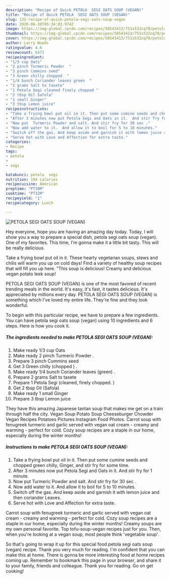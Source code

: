 ```yaml
---
description: "Recipe of Quick PETOLA  SEGI OATS SOUP (VEGAN)"
title: "Recipe of Quick PETOLA  SEGI OATS SOUP (VEGAN)"
slug: 132-recipe-of-quick-petola-segi-oats-soup-vegan
date: 2020-06-30T05:34:03.974Z
image: https://img-global.cpcdn.com/recipes/58543413/751x532cq70/petola-segi-oats-soup-vegan-recipe-main-photo.jpg
thumbnail: https://img-global.cpcdn.com/recipes/58543413/751x532cq70/petola-segi-oats-soup-vegan-recipe-main-photo.jpg
cover: https://img-global.cpcdn.com/recipes/58543413/751x532cq70/petola-segi-oats-soup-vegan-recipe-main-photo.jpg
author: Larry Woods
ratingvalue: 4.6
reviewcount: 6471
recipeingredient:
- "1/3 cup Oats"
- "2 pinch Turmeric Powder  "
- "3 pinch Cummins seed"
- "3 Green chilly chopped  "
- "1/4 bunch Coriander leaves green  "
- "2 grams Salt to tasete"
- "1 Petola Segi cleaned finely chopped "
- "2 tbsp Oil Safola"
- "1 small Ginger"
- "3 tbsp Lemon juice"
recipeinstructions:
- "Take a frying bowl put oil in it. Then put some cumine seeds and chopped green chilly, Ginger, and stir fry for some time."
- "After 3 minutes now put Petola Segi and Oats in it.  And stir fry for 1 minute."
- "Now put  Turmeric Powder and salt. And stir fry for 30 sec ."
- "Now add water to it.  And allow it to boil for 5 to 10 minutes."
- "Switch off the gas. And keep aside and garnish it with lemon juice and then coriander Leaves."
- "Serve hot with Love and Affection for extra taste."
categories:
- Recipe
tags:
- petola
- 
- segi

katakunci: petola  segi 
nutrition: 194 calories
recipecuisine: American
preptime: "PT30M"
cooktime: "PT32M"
recipeyield: "1"
recipecategory: Lunch

---
```



![PETOLA  SEGI OATS SOUP (VEGAN)](https://img-global.cpcdn.com/recipes/58543413/751x532cq70/petola-segi-oats-soup-vegan-recipe-main-photo.jpg)

Hey everyone, hope you are having an amazing day today. Today, I will show you a way to prepare a special dish, petola  segi oats soup (vegan). One of my favorites. This time, I'm gonna make it a little bit tasty. This will be really delicious.

Take a frying bowl put oil in it. These hearty vegetarian soups, stews and chilis will warm you up on cold days! Find a variety of healthy soup recipes that will fill you up here. &#34;This soup is delicious! Creamy and delicious vegan potato leek soup!

PETOLA  SEGI OATS SOUP (VEGAN) is one of the most favored of recent trending meals in the world. It's easy, it's fast, it tastes delicious. It's appreciated by millions every day. PETOLA  SEGI OATS SOUP (VEGAN) is something which I've loved my entire life. They're fine and they look wonderful.


To begin with this particular recipe, we have to prepare a few ingredients. You can have petola  segi oats soup (vegan) using 10 ingredients and 6 steps. Here is how you cook it.

<!--inarticleads1-->

##### The ingredients needed to make PETOLA  SEGI OATS SOUP (VEGAN):

1. Make ready 1/3 cup Oats
1. Make ready 2 pinch Turmeric Powder  .
1. Prepare 3 pinch Cummins seed
1. Get 3 Green chilly (chopped ) .
1. Make ready 1/4 bunch Coriander leaves (green)  .
1. Prepare 2 grams Salt to tasete
1. Prepare 1 Petola Segi (cleaned, finely chopped. )
1. Get 2 tbsp Oil (Safola)
1. Make ready 1 small Ginger
1. Prepare 3 tbsp Lemon juice


They have this amazing Japanese tantan soup that makes me get on a train through half the city. Vegan Soup Potato Soup Cheeseburger Chowder Vegan Recipes Potatoes Pictures Instagram Food Photos. Carrot soup with fenugreek turmeric and garlic served with vegan oat cream - creamy and warming - perfect for cold. Cozy soup recipes are a staple in our home, especially during the winter months! 

<!--inarticleads2-->

##### Instructions to make PETOLA  SEGI OATS SOUP (VEGAN):

1. Take a frying bowl put oil in it. Then put some cumine seeds and chopped green chilly, Ginger, and stir fry for some time.
1. After 3 minutes now put Petola Segi and Oats in it.  And stir fry for 1 minute.
1. Now put  Turmeric Powder and salt. And stir fry for 30 sec .
1. Now add water to it.  And allow it to boil for 5 to 10 minutes.
1. Switch off the gas. And keep aside and garnish it with lemon juice and then coriander Leaves.
1. Serve hot with Love and Affection for extra taste.


Carrot soup with fenugreek turmeric and garlic served with vegan oat cream - creamy and warming - perfect for cold. Cozy soup recipes are a staple in our home, especially during the winter months! Creamy soups are my own personal favorite. Top tofu-soup-vegan recipes just for you. Then, when you&#39;re looking at a vegan soup, most people think &#39;vegetable soup&#39;. 

So that's going to wrap it up for this special food petola  segi oats soup (vegan) recipe. Thank you very much for reading. I'm confident that you can make this at home. There is gonna be more interesting food at home recipes coming up. Remember to bookmark this page in your browser, and share it to your family, friends and colleague. Thank you for reading. Go on get cooking!
